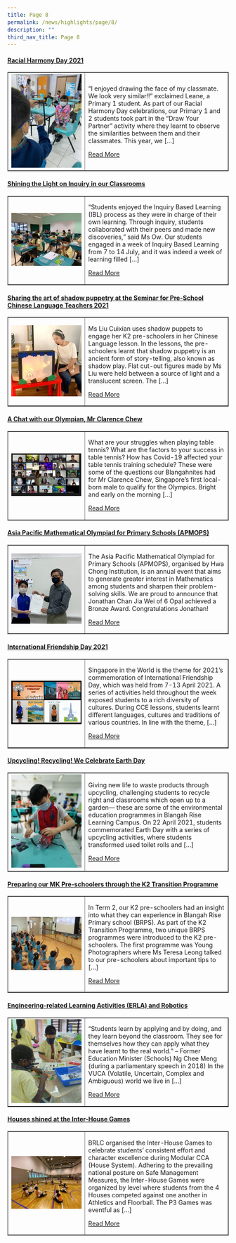 ```yaml
---
title: Page 8
permalink: /news/highlights/page/8/
description: ""
third_nav_title: Page 8
---
```

<h4><strong><a href="/2021/08/13/racial-harmony-day-2021/" rel="bookmark">Racial Harmony Day 2021</a></strong></h4>
<table style="border-collapse: collapse; width: 100%;" border="1">
<tbody>
<tr>
<td style="width: 35%;"><a href="/2021/08/13/racial-harmony-day-2021/"><img src="/images/73.jpg"></a></td>
<td style="width: 65%;">
<p>“I enjoyed drawing the face of my classmate. We look very similar!!” exclaimed Leane, a Primary 1 student. As part of our Racial Harmony Day celebrations, our Primary 1 and 2 students took part in the “Draw Your Partner” activity where they learnt to observe the similarities between them and their classmates. This year, we […]</p>
<p><a href="/2021/08/13/racial-harmony-day-2021/">Read More</a></p>
</td>
</tr>
</tbody>
</table>

<h4><strong><a href="/2021/08/02/shining-the-light-on-inquiry-in-our-classrooms/" rel="bookmark">Shining the Light on Inquiry in our Classrooms</a></strong></h4>
<table style="border-collapse: collapse; width: 100%;" border="1">
<tbody>
<tr>
<td style="width: 35%;"><a href="/2021/08/02/shining-the-light-on-inquiry-in-our-classrooms/"><img src="/images/74.jpeg"></a></td>
<td style="width: 65%;">
<p>“Students enjoyed the Inquiry Based Learning (IBL) process as they were in charge of their own learning. Through inquiry, students collaborated with their peers and made new discoveries,” said Ms Ow.  Our students engaged in a week of Inquiry Based Learning from 7 to 14 July, and it was indeed a week of learning filled […]</p>
<p><a href="/2021/08/02/shining-the-light-on-inquiry-in-our-classrooms/">Read More</a></p>
</td>
</tr>
</tbody>
</table>

<h4><strong><a href="/2021/07/12/sharing-the-art-of-shadow-puppetry/" rel="bookmark">Sharing the art of shadow puppetry at the Seminar for Pre-School Chinese Language Teachers 2021</a></strong></h4>
<table style="border-collapse: collapse; width: 100%;" border="1">
<tbody>
<tr>
<td style="width: 35%;"><a href="/2021/07/12/sharing-the-art-of-shadow-puppetry/"><img src="/images/75.jpg"></a></td>
<td style="width: 65%;">
<p>Ms Liu Cuixian uses shadow puppets to engage her K2 pre-schoolers in her Chinese Language lesson. In the lessons, the pre-schoolers learnt that shadow puppetry is an ancient form of story-telling, also known as shadow play. Flat cut-out figures made by Ms Liu were held between a source of light and a translucent screen. The […]</p>
<p><a href="/2021/07/12/sharing-the-art-of-shadow-puppetry/">Read More</a></p>
</td>
</tr>
</tbody>
</table>

<h4><strong><a href="/2021/05/25/a-chat-with-our-olympian-mr-clarence-chew/" rel="bookmark">A Chat with our Olympian, Mr Clarence Chew</a></strong></h4>
<table style="border-collapse: collapse; width: 100%;" border="1">
<tbody>
<tr>
<td style="width: 35%;"><a href="/2021/05/25/a-chat-with-our-olympian-mr-clarence-chew/"><img src="/images/76.png"></a></td>
<td style="width: 65%;">
<p>What are your struggles when playing table tennis? What are the factors to your success in table tennis? How has Covid-19 affected your table tennis training schedule? These were some of the questions our Blangahnites had for Mr Clarence Chew, Singapore’s first local-born male to qualify for the Olympics. Bright and early on the morning […]</p>
<p><a href="/2021/05/25/a-chat-with-our-olympian-mr-clarence-chew/">Read More</a></p>
</td>
</tr>
</tbody>
</table>

<h4><strong><a href="/2021/05/24/asia-pacific-mathematical-olympiad-for-primary-schools-apmops/" rel="bookmark">Asia Pacific Mathematical Olympiad for Primary Schools (APMOPS)</a></strong></h4>
<table style="border-collapse: collapse; width: 100%;" border="1">
<tbody>
<tr>
<td style="width: 35%;"><a href="/2021/05/24/asia-pacific-mathematical-olympiad-for-primary-schools-apmops/"><img src="/images/77.jpg"></a></td>
<td style="width: 65%;">
<p>The Asia Pacific Mathematical Olympiad for Primary Schools (APMOPS), organised by Hwa Chong Institution, is an annual event that aims to generate greater interest in Mathematics among students and sharpen their problem-solving skills. We are proud to announce that Jonathan Chan Jia Wei of 6 Opal achieved a Bronze Award. Congratulations Jonathan!</p>
<p><a href="/2021/05/24/asia-pacific-mathematical-olympiad-for-primary-schools-apmops/">Read More</a></p>
</td>
</tr>
</tbody>
</table>

<h4><strong><a href="/2021/05/14/international-friendship-day-2021/" rel="bookmark">International Friendship Day 2021</a></strong></h4>
<table style="border-collapse: collapse; width: 100%;" border="1">
<tbody>
<tr>
<td style="width: 35%;"><a href="/2021/05/14/international-friendship-day-2021/"><img src="/images/78.png"></a></td>
<td style="width: 65%;">
<p>Singapore in the World is the theme for 2021’s commemoration of International Friendship Day, which was held from 7-13 April 2021. A series of activities held throughout the week exposed students to a rich diversity of cultures. During CCE lessons, students learnt different languages, cultures and traditions of various countries. In line with the theme, […]</p>
<p><a href="/2021/05/14/international-friendship-day-2021/">Read More</a></p>
</td>
</tr>
</tbody>
</table>

<h4><strong><a href="/2021/05/07/upcycling-recycling-we-celebrate-earth-day/" rel="bookmark">Upcycling! Recycling! We Celebrate Earth Day</a></strong></h4>
<table style="border-collapse: collapse; width: 100%;" border="1">
<tbody>
<tr>
<td style="width: 35%;"><a href="/2021/05/07/upcycling-recycling-we-celebrate-earth-day/"><img src="/images/79.jpg"></a></td>
<td style="width: 65%;">
<p>Giving new life to waste products through upcycling, challenging students to recycle right and classrooms which open up to a garden— these are some of the environmental education programmes in Blangah Rise Learning Campus. On 22 April 2021, students commemorated Earth Day with a series of upcycling activities, where students transformed used toilet rolls and […]</p>
<p><a href="/2021/05/07/upcycling-recycling-we-celebrate-earth-day/">Read More</a></p>
</td>
</tr>
</tbody>
</table>

<h4><strong><a href="/2021/05/07/preparing-our-mk-pre-schoolers-through-the-k2-transition-programme/" rel="bookmark">Preparing our MK Pre-schoolers through the K2 Transition Programme</a></strong></h4>
<table style="border-collapse: collapse; width: 100%;" border="1">
<tbody>
<tr>
<td style="width: 35%;"><a href="/2021/05/07/preparing-our-mk-pre-schoolers-through-the-k2-transition-programme/"><img src="/images/710.jpg"></a></td>
<td style="width: 65%;">
<p>In Term 2, our K2 pre-schoolers had an insight into what they can experience in Blangah Rise Primary school (BRPS). As part of the K2 Transition Programme, two unique BRPS programmes were introduced to the K2 pre-schoolers. The first programme was Young Photographers where Ms Teresa Leong talked to our pre-schoolers about important tips to […]</p>
<p><a href="/2021/05/07/preparing-our-mk-pre-schoolers-through-the-k2-transition-programme/">Read More</a></p>
</td>
</tr>
</tbody>
</table>

<h4><strong><a href="/2021/04/28/engineering-related-learning-activities-erla-and-robotics/" rel="bookmark">Engineering-related Learning Activities (ERLA) and Robotics</a></strong></h4>
<table style="border-collapse: collapse; width: 100%;" border="1">
<tbody>
<tr>
<td style="width: 35%;"><a href="/2021/04/28/engineering-related-learning-activities-erla-and-robotics/"><img src="/images/81.jpg"></a></td>
<td style="width: 65%;">
<p>“Students learn by applying and by doing, and they learn beyond the classroom. They see for themselves how they can apply what they have learnt to the real world.” – Former Education Minister (Schools) Ng Chee Meng (during a parliamentary speech in 2018) In the VUCA (Volatile, Uncertain, Complex and Ambiguous) world we live in […]</p>
<p><a href="/2021/04/28/engineering-related-learning-activities-erla-and-robotics/">Read More</a></p>
</td>
</tr>
</tbody>
</table>

<h4><strong><a href="/2021/04/07/houses-shined-at-the-inter-house-games/" rel="bookmark">Houses shined at the Inter-House Games</a></strong></h4>
<table style="border-collapse: collapse; width: 100%;" border="1">
<tbody>
<tr>
<td style="width: 35%;"><a href="/2021/04/07/houses-shined-at-the-inter-house-games/"><img src="/images/82.jpg"></a></td>
<td style="width: 65%;">
<p>BRLC organised the Inter-House Games to celebrate students’ consistent effort and character excellence during Modular CCA (House System). Adhering to the prevailing national posture on Safe Management Measures, the Inter-House Games were organized by level where students from the 4 Houses competed against one another in Athletics and Floorball. The P3 Games was eventful as […]</p>
<p><a href="/2021/04/07/houses-shined-at-the-inter-house-games/">Read More</a></p>
</td>
</tr>
</tbody>
</table>